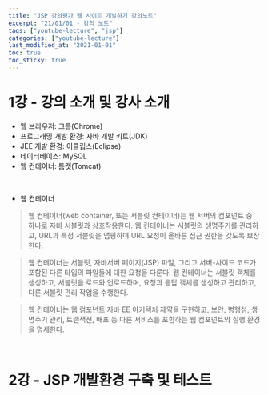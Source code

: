 ```yaml
---
title: "JSP 강의평가 웹 사이트 개발하기 강의노트"
excerpt: "21/01/01 - 강의 노트"
tags: ["youtube-lecture", "jsp"]
categories: ["youtube-lecture"]
last_modified_at: "2021-01-01"
toc: true
toc_sticky: true
---
```

# 1강 - 강의 소개 및 강사 소개
* 웹 브라우저: 크롬(Chrome)
* 프로그래밍 개발 환경: 자바 개발 키트(JDK)
* JEE 개발 환경: 이클립스(Eclipse)
* 데이터베이스: MySQL
* 웹 컨테이너: 톰캣(Tomcat)

&nbsp;

* 웹 컨테이너

> 웹 컨테이너(web container, 또는 서블릿 컨테이너)는 웹 서버의 컴포넌트 중 하나로 자바 서블릿과 상호작용한다. 웹 컨테이너는 서블릿의 생명주기를 관리하고, URL과 특정 서블릿을 맵핑하며 URL 요청이 올바른 접근 권한을 갖도록 보장한다.

> 웹 컨테이너는 서블릿, 자바서버 페이지(JSP) 파일, 그리고 서버-사이드 코드가 포함된 다른 타입의 파일들에 대한 요청을 다룬다. 웹 컨테이너는 서블릿 객체를 생성하고, 서블릿을 로드와 언로드하며, 요청과 응답 객체를 생성하고 관리하고, 다른 서블릿 관리 작업을 수행한다.

> 웹 컨테이너는 웹 컴포넌트 자바 EE 아키텍처 제약을 구현하고, 보안, 병행성, 생명주기 관리, 트랜잭션, 배포 등 다른 서비스를 포함하는 웹 컴포넌트의 실행 환경을 명세한다.

&nbsp;

# 2강 - JSP 개발환경 구축 및 테스트
